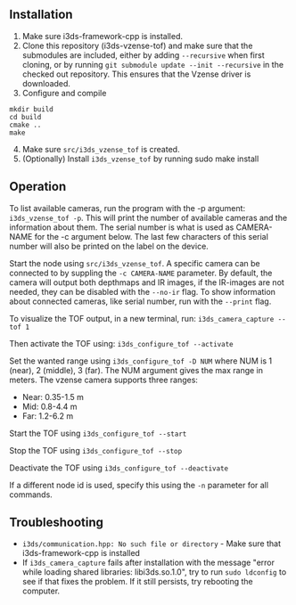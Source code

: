 ## Installation

1. Make sure i3ds-framework-cpp is installed.
1. Clone this repository (i3ds-vzense-tof) and make sure that the submodules are included, either by adding `--recursive` when first cloning, or by running `git submodule update --init --recursive` in the checked out repository. This ensures that the Vzense driver is downloaded.
1. Configure and compile
```
mkdir build
cd build
cmake ..
make
```
4. Make sure `src/i3ds_vzense_tof` is created.
5. (Optionally) Install `i3ds_vzense_tof` by running sudo make install

## Operation

To list available cameras, run the program with the -p argument: `i3ds_vzense_tof -p`. This will print the number of available cameras and the information about them. The serial number is what is used as CAMERA-NAME for the -c argument below. The last few characters of this serial number will also be printed on the label on the device.

Start the node using `src/i3ds_vzense_tof`.
A specific camera can be connected to by suppling the `-c CAMERA-NAME` parameter.
By default, the camera will output both depthmaps and IR images, if the IR-images are not needed, they can be disabled with the `--no-ir` flag.
To show information about connected cameras, like serial number, run with the `--print` flag.

To visualize the TOF output, in a new terminal, run: `i3ds_camera_capture --tof 1`

Then activate the TOF using: `i3ds_configure_tof --activate`

Set the wanted range using `i3ds_configure_tof -D NUM` where NUM is 1 (near), 2 (middle), 3 (far).
The NUM argument gives the max range in meters. The vzense camera supports three ranges:
* Near: 0.35-1.5 m
* Mid: 0.8-4.4 m
* Far: 1.2-6.2 m
 
Start the TOF using `i3ds_configure_tof --start`

Stop the TOF using `i3ds_configure_tof --stop`

Deactivate the TOF using `i3ds_configure_tof --deactivate`

If a different node id is used, specify this using the `-n` parameter for all commands.

## Troubleshooting

* `i3ds/communication.hpp: No such file or directory` - Make sure that i3ds-framework-cpp is installed
* If `i3ds_camera_capture` fails after installation with the message "error while loading shared libraries: libi3ds.so.1.0", try to run `sudo ldconfig` to see if that fixes the problem. If it still persists, try rebooting the computer.
